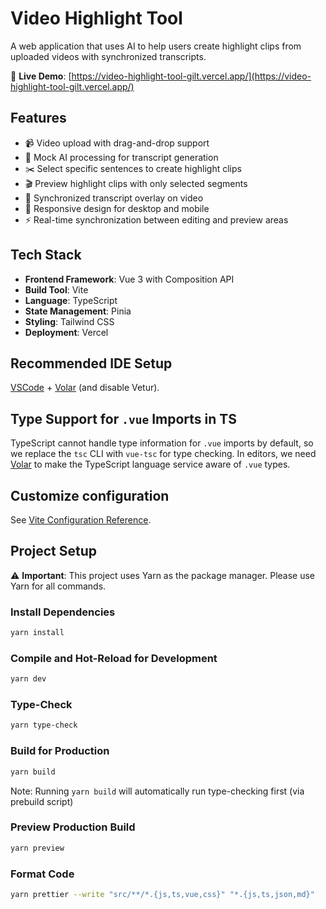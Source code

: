 # Video Highlight Tool

A web application that uses AI to help users create highlight clips from uploaded videos with synchronized transcripts.

🔗 **Live Demo**: [https://video-highlight-tool-gilt.vercel.app/](https://video-highlight-tool-gilt.vercel.app/)

## Features

- 📹 Video upload with drag-and-drop support
- 🤖 Mock AI processing for transcript generation
- ✂️ Select specific sentences to create highlight clips
- 🎬 Preview highlight clips with only selected segments
- 📝 Synchronized transcript overlay on video
- 📱 Responsive design for desktop and mobile
- ⚡ Real-time synchronization between editing and preview areas

## Tech Stack

- **Frontend Framework**: Vue 3 with Composition API
- **Build Tool**: Vite
- **Language**: TypeScript
- **State Management**: Pinia
- **Styling**: Tailwind CSS
- **Deployment**: Vercel

## Recommended IDE Setup

[VSCode](https://code.visualstudio.com/) + [Volar](https://marketplace.visualstudio.com/items?itemName=Vue.volar) (and disable Vetur).

## Type Support for `.vue` Imports in TS

TypeScript cannot handle type information for `.vue` imports by default, so we replace the `tsc` CLI with `vue-tsc` for type checking. In editors, we need [Volar](https://marketplace.visualstudio.com/items?itemName=Vue.volar) to make the TypeScript language service aware of `.vue` types.

## Customize configuration

See [Vite Configuration Reference](https://vite.dev/config/).

## Project Setup

⚠️ **Important**: This project uses Yarn as the package manager. Please use Yarn for all commands.

### Install Dependencies

```sh
yarn install
```

### Compile and Hot-Reload for Development

```sh
yarn dev
```

### Type-Check

```sh
yarn type-check
```

### Build for Production

```sh
yarn build
```

Note: Running `yarn build` will automatically run type-checking first (via prebuild script)

### Preview Production Build

```sh
yarn preview
```

### Format Code

```sh
yarn prettier --write "src/**/*.{js,ts,vue,css}" "*.{js,ts,json,md}"
```
